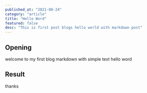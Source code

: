 ```yaml
---
published_at: "2021-08-24"
category: "article"
title: "Hello Word"
featured: false
desc: "This is first post blogs hello world with markdown post"
---
```


## Opening

welcome to my first blog markdown with simple text hello word

## Result

thanks
